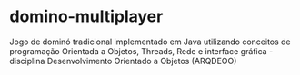 # domino-multiplayer
Jogo de dominó tradicional implementado em Java utilizando conceitos de programação Orientada a Objetos, Threads, Rede e interface gráfica - disciplina Desenvolvimento Orientado a Objetos (ARQDEOO)
